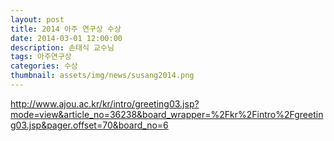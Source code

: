 ```yaml
---
layout: post
title: 2014 아주 연구상 수상
date: 2014-03-01 12:00:00
description: 손태식 교수님
tags: 아주연구상
categories: 수상
thumbnail: assets/img/news/susang2014.png
---
```



http://www.ajou.ac.kr/kr/intro/greeting03.jsp?mode=view&article_no=36238&board_wrapper=%2Fkr%2Fintro%2Fgreeting03.jsp&pager.offset=70&board_no=6